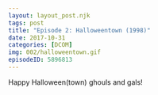 ```yaml
---
layout: layout_post.njk
tags: post
title: "Episode 2: Halloweentown (1998)"
date: 2017-10-31
categories: [DCOM]
img: 002/halloweentown.gif
episodeID: 5896813
---
```


Happy Halloween(town) ghouls and gals!
